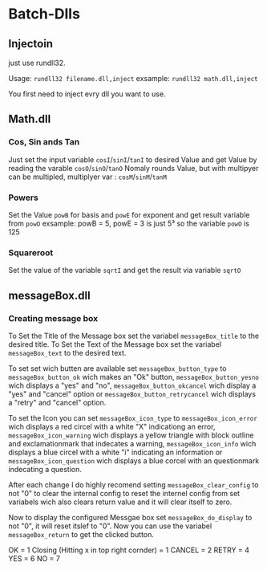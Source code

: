 # Batch-Dlls

## Injectoin
just use rundll32.

Usage: `rundll32 filename.dll,inject`
exsample: `rundll32 math.dll,inject`

You first need to inject evry dll you want to use.

## Math.dll

### Cos, Sin ands Tan
Just set the input variable `cosI`/`sinI`/`tanI` to desired Value and get Value by reading the varable `cosO`/`sinO`/`tanO`
Nomaly rounds Value, but with multipyer can be multipled, multiplyer var : `cosM`/`sinM`/`tanM`

### Powers
Set the Value `powB` for basis and `powE` for exponent and get result variable from `powO`
exsample: powB = 5, powE = 3 is just 5³ so the variable `powO` is 125

### Squareroot
Set the value of the variable `sqrtI` and get the result via variable `sqrtO`

## messageBox.dll
### Creating message box
To Set the Title of the Message box set the variabel `messageBox_title` to the desired title.
To Set the Text of the Message box set the variabel `messageBox_text` to the desired text.

To set set wich butten are available set `messageBox_button_type` to `messageBox_button_ok` wich makes an "Ok" button, `messageBox_button_yesno` wich displays a "yes" and "no",
`messageBox_button_okcancel` wich display a "yes" and "cancel" option or `messageBox_button_retrycancel` wich displays a "retry" and "cancel" option.

To set the Icon you can set `messageBox_icon_type` to `messageBox_icon_error` wich displays a red circel with a white "X" indicationg an error, `messageBox_icon_warning` wich displays a yellow triangle with block outline and exclamationmark that indecates a warning, `messageBox_icon_info` wich displays a blue circel with a white "i" indicating an information or `messageBox_icon_question` wich displays a blue corcel with an questionmark indecating a question.

After each change I do highly recomend setting `messageBox_clear_config` to not "0" to clear the internal config to reset the internel config from set variabels wich also clears return value and it will clear itself to zero.

Now to display the configured Messgae box set `messageBox_do_display` to not "0", it will reset itslef to "0".
Now you can use the variabel `messageBox_return` to get the clicked button.

OK = 1
Closing (Hitting x in top right cornder) = 1 
CANCEL = 2
RETRY = 4
YES = 6
NO = 7